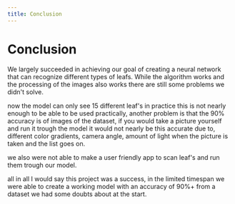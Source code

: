 ```yaml
---
title: Conclusion
---
```


# Conclusion

We largely succeeded in achieving our goal of creating a neural network that can recognize different types of leafs. While the algorithm works and the processing of the images also works there are still some problems we didn't solve.

now the model can only see 15 different leaf's in practice this is not nearly enough to be able to be used practically, another problem is that the 90% accuracy is of images of the dataset, if you would take a picture yourself and run it trough the model it would not nearly be this accurate due to, different color gradients, camera angle, amount of light when the picture is taken and the list goes on.

we also were not able to make a user friendly app to scan leaf's and run them trough our model.

all in all I would say this project was a success, in the limited timespan we were able to create a working model with an accuracy of 90%+ from a dataset we had some doubts about at the start.
